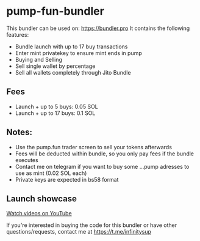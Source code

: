 # pump-fun-bundler

This bundler can be used on: https://bundler.pro It contains the following features:

- Bundle launch with up to 17 buy transactions
- Enter mint privatekey to ensure mint ends in pump
- Buying and Selling
- Sell single wallet by percentage
- Sell all wallets completely through Jito Bundle

## Fees

- Launch + up to 5 buys: 0.05 SOL
- Launch + up to 17 buys: 0.1 SOL

## Notes:
- Use the pump.fun trader screen to sell your tokens afterwards
- Fees will be deducted within bundle, so you only pay fees if the bundle executes
- Contact me on telegram if you want to buy some ...pump adresses to use as mint (0.02 SOL each)
- Private keys are expected in bs58 format

## Launch showcase
[Watch videos on YouTube](https://youtu.be/X8KCxpCSMxY?si=lmhdgskoNKqmUCRN)

If you're interested in buying the code for this bundler or have other questions/requests, contact me at https://t.me/infinitysup
